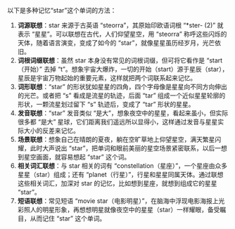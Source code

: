 以下是多种记忆“star”这个单词的方法：
1. **词源联想**：star 来源于古英语 “steorra”，其原始印欧语词根 “*ster- (2)” 就表示 “星星”。可以联想在古代，人们仰望星空，用 “steorra” 称呼这些闪烁的天体，随着语言演变，变成了如今的 “star”，就像星星虽历经岁月，光芒依旧。 
2. **词根词缀联想**：虽然 star 本身没有常见的词根词缀，但可将它看作是 “start（开始）” 去掉 “t”。想象宇宙大爆炸，一切的开始（start）源于星辰（star），星辰是宇宙万物起始的重要元素，这样就把两个词联系起来记忆。 
3. **词形联想**：“star” 的形状犹如星星的四角，四个字母像是星星向不同方向伸出的光芒。或者把 “s” 看成是流星的轨迹，后面 “tar” 组成一个近似星星轮廓的形状，一颗流星划过留下 “s” 轨迹后，变成了 “tar” 形状的星星。 
4. **发音联想**：“star” 发音类似 “是大”，想象夜空中的星星，看起来虽小，但实际很多都 “是大” 星球，它们距离我们遥远所以显得小，这样通过发音与星星实际大小的反差来记忆。 
5. **场景联想**：想象自己在晴朗的夏夜，躺在空旷草地上仰望星空，满天繁星闪耀，此时大声说出 “star”，把单词和眼前美丽的星空场景紧密联系，以后一想到星空画面，就容易想起 “star” 这个词。 
6. **相关词汇联想**：与 star 相关的词有 “constellation（星座）”，一个星座由众多星星（star）组成；还有 “planet（行星）”，行星和星星同属天体。通过联想这些相关词汇，加深对 star 的记忆，比如想到星座，就想到组成它的星星 “star”。 
7. **短语联想**：常见短语 “movie star（电影明星）”，在脑海中浮现电影海报上光彩照人的明星形象，再想想明星就像夜空中的星星（star）一样耀眼，备受瞩目，从而记住 “star” 这个单词。 